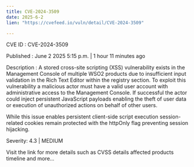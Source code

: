 ```yaml
---
title: CVE-2024-3509
date: 2025-6-2
lien: "https://cvefeed.io/vuln/detail/CVE-2024-3509"

---
```


CVE ID : CVE-2024-3509

Published :  June 2
2025
5:15 p.m. | 1 hour
11 minutes ago

Description : A stored cross-site scripting (XSS) vulnerability exists in the Management Console of multiple WSO2 products due to insufficient input validation in the Rich Text Editor within the registry section.
To exploit this vulnerability
a malicious actor must have a valid user account with administrative access to the Management Console. If successful
the actor could inject persistent JavaScript payloads
enabling the theft of user data or execution of unauthorized actions on behalf of other users.

While this issue enables persistent client-side script execution
session-related cookies remain protected with the httpOnly flag
preventing session hijacking.

Severity: 4.3 | MEDIUM

Visit the link for more details
such as CVSS details
affected products
timeline
and more...
